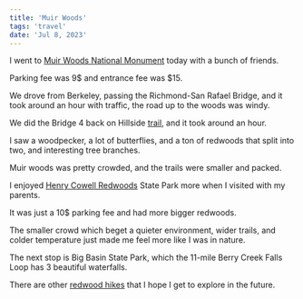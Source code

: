 ```yaml
---
title: 'Muir Woods'
tags: 'travel'
date: 'Jul 8, 2023'
---
```


I went to [Muir Woods National Monument](https://www.nps.gov/muwo/planyourvisit/hike.htm) today with a bunch of friends.

Parking fee was 9$ and entrance fee was $15.

We drove from Berkeley, passing the Richmond-San Rafael Bridge, and it took around an hour with traffic, the road up to the woods was windy.

We did the Bridge 4 back on Hillside [trail](https://www.nps.gov/muwo/planyourvisit/hike.htm), and it took around an hour.

I saw a woodpecker, a lot of butterflies, and a ton of redwoods that split into two, and interesting tree branches.

Muir woods was pretty crowded, and the trails were smaller and packed.

I enjoyed [Henry Cowell Redwoods](https://www.parks.ca.gov/?page_id=546) State Park more when I visited with my parents.

It was just a 10$ parking fee and had more bigger redwoods.

The smaller crowd which beget a quieter environment, wider trails, and colder temperature just made me feel more like I was in nature.

The next stop is Big Basin State Park, which the 11-mile Berry Creek Falls Loop has 3 beautiful waterfalls.

There are other [redwood hikes](https://www.7x7.com/the-bay-areas-best-redwood-hikes-1787072017.html) that I hope I get to explore in the future.
